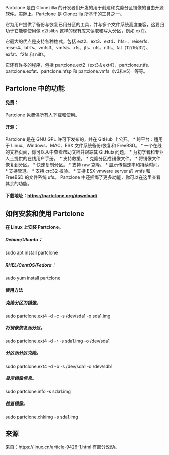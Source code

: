 Partclone 是由 Clonezilla 的开发者们开发的用于创建和克隆分区镜像的自由开源软件。实际上，Partclone 是 Clonezilla 所基于的工具之一。

它为用户提供了备份与恢复已用分区的工具，并与多个文件系统高度兼容，这要归功于它能够使用像 e2fslibs 这样的现有库来读取和写入分区，例如 ext2。

它最大的优点是支持各种格式，包括 ext2、ext3、ext4、hfs+、reiserfs、reiser4、btrfs、vmfs3、vmfs5、xfs、jfs、ufs、ntfs、fat（12/16/32）、exfat、f2fs 和 nilfs。

它还有许多的程序，包括 partclone.ext2（ext3＆ext4）、partclone.ntfs、partclone.exfat、partclone.hfsp 和 partclone.vmfs（v3和v5） 等等。

## Partclone 中的功能
#### 免费：
Partclone 免费供所有人下载和使用。   

#### 开源：
Partclone 是在 GNU GPL 许可下发布的，并在 GitHub 上公开。   * 跨平台：适用于 Linux、Windows、MAC、ESX 文件系统备份/恢复和 FreeBSD。   * 一个在线的文档页面，你可以从中查看帮助文档并跟踪其 GitHub 问题。   * 为初学者和专业人士提供的在线用户手册。   * 支持救援。   * 克隆分区成镜像文件。   * 将镜像文件恢复到分区。   * 快速复制分区。   * 支持 raw 克隆。   * 显示传输速率和持续时间。   * 支持管道。   * 支持 crc32 校验。   * 支持 ESX vmware server 的 vmfs 和 FreeBSD 的文件系统 ufs。
Partclone 中还捆绑了更多功能，你可以在这里查看其余的功能。

#### 下载地址：https://partclone.org/download/

## 如何安装和使用 Partclone

#### 在 Linux 上安装 Partclone。

##### Debian/Ubuntu：
sudo apt install partclone

##### RHEL/CentOS/Fedora：
sudo yum install partclone


#### 使用方法
##### 克隆分区为镜像。
sudo partclone.ext4 -d -c -s /dev/sda1 -o sda1.img

##### 将镜像恢复到分区。
sudo partclone.ext4 -d -r -s sda1.img -o /dev/sda1

##### 分区到分区克隆。
sudo partclone.ext4 -d -b -s /dev/sda1 -o /dev/sdb1

##### 显示镜像信息。
sudo partclone.info -s sda1.img

##### 检查镜像。
sudo partclone.chkimg -s sda1.img

## 来源
来自：https://linux.cn/article-9426-1.html
有部分改动。
